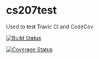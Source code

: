 # cs207test

Used to test Travic CI and CodeCov

[![Build Status](https://api.travis-ci.org/galitLukin/cs207test.svg?branch=master)](https://api.travis-ci.org/galitLukin/cs207test.svg?branch=master)

[![Coverage Status](https://codecov.io/gh/galitLukin/cs207test/branch/master/graph/badge.svg)](https://codecov.io/gh/galitLukin/cs207test)


